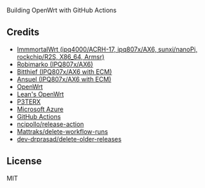Building OpenWrt with GitHub Actions
## Credits

- [ImmmortalWrt (ipq4000/ACRH-17, ipq807x/AX6, sunxi/nanoPi, rockchip/R2S, X86_64, Armsr)](https://immortalwrt.org/)
- [Robimarko (IPQ807x/AX6)](https://github.com/robimarko/openwrt/)
- [Bitthief (IPQ807x/AX6 with ECM)](https://github.com/bitthief/openwrt/)
- [Ansuel (IPQ807x/AX6 with ECM)](https://github.com/Ansuel/openwrt/)
- [OpenWrt](https://github.com/openwrt/openwrt)
- [Lean's OpenWrt](https://github.com/coolsnowwolf/lede)
- [P3TERX](https://github.com/P3TERX/Actions-OpenWrt)
- [Microsoft Azure](https://azure.microsoft.com)
- [GitHub Actions](https://github.com/features/actions)
- [ncipollo/release-action](https://github.com/ncipollo/release-action)
- [Mattraks/delete-workflow-runs](https://github.com/Mattraks/delete-workflow-runs)
- [dev-drprasad/delete-older-releases](https://github.com/dev-drprasad/delete-older-releases)



## License
MIT
